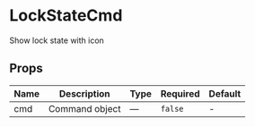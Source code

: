 # LockStateCmd

Show lock state with icon

## Props

<!-- @vuese:LockStateCmd:props:start -->
|Name|Description|Type|Required|Default|
|---|---|---|---|---|
|cmd|Command object|—|`false`|-|

<!-- @vuese:LockStateCmd:props:end -->


